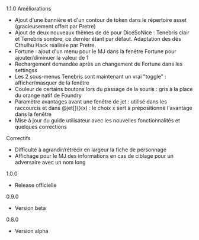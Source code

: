 1.1.0
Améliorations
- Ajout d'une bannière et d'un contour de token dans le répertoire asset (gracieusement offert par Pretre)
- Ajout de deux nouveaux thèmes de dé pour DiceSoNice : Tenebris clair et Tenebris sombre, ce dernier étant par défaut. Adaptation des dés Cthulhu Hack réalisée par Pretre.
- Fortune : ajout d'un menu pour le MJ dans la fenêtre Fortune pour ajouter/diminuer la valeur de 1
- Rechargement demandée après un changement de Fortune dans les settingss
- Les 2 sous-menus Tenebris sont maintenant un vrai "toggle" : afficher/masquer de la fenêtre
- Couleur de certains boutons lors du passage de la souris : gris à la place du orange natif de Foundry
- Paramètre avantages avant une fenêtre de jet : utilisé dans les raccourcis et dans @jet[]{}(x) : le choix x sert à prépositionné l'avantage dans la fenêtre
- Mise à jour du guide utilisateur avec les nouvelles fonctionnalités et quelques corrections

Correctifs
- Difficulté à agrandir/rétrécir en largeur la fiche de personnage
- Affichage pour le MJ des informations en cas de ciblage pour un adversaire avec un nom long

1.0.0
- Release officielle

0.9.0
- Version beta

0.8.0
- Version alpha